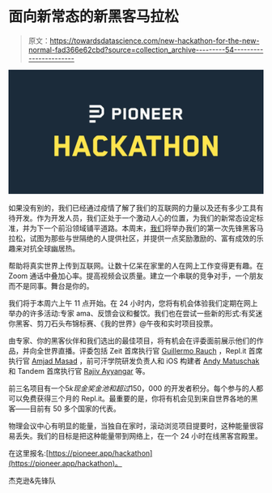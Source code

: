 # 面向新常态的新黑客马拉松

> 原文：<https://towardsdatascience.com/new-hackathon-for-the-new-normal-fad366e62cbd?source=collection_archive---------54----------------------->

![](img/1d0422fefa33410111e5389e367451cd.png)

如果没有别的，我们已经通过疫情了解了我们的互联网的力量以及还有多少工具有待开发。作为开发人员，我们正处于一个激动人心的位置，为我们的新常态设定标准，并为下一个前沿领域铺平道路。本周末，[我们](https://pioneer.app/)将举办我们的第一次先锋黑客马拉松，试图为那些与世隔绝的人提供社区，并提供一点奖励激励的、富有成效的乐趣来对抗全球幽居热。

帮助将真实世界上传到互联网。让数十亿呆在家里的人在网上工作变得更有趣。在 Zoom 通话中叠加心率。提高视频会议质量。建立一个串联的竞争对手，一个朋友而不是同事。舞台是你的。

我们将于本周六上午 11 点开始。在 24 小时内，您将有机会体验我们定期在网上举办的许多活动:专家 ama、反馈会议和餐饮。我们也在尝试一些新的形式:有奖迷你黑客、剪刀石头布锦标赛、《我的世界》@午夜和实时项目投票。

由专家、你的黑客伙伴和我们选出的最佳项目，将有机会在评委面前展示他们的作品，并向全世界直播。评委包括 Zeit 首席执行官 [Guillermo Rauch](https://twitter.com/rauchg) ，Repl.it 首席执行官 [Amjad Masad](https://twitter.com/amasad) ，前可汗学院研发负责人和 iOS 构建者 [Andy Matuschak](https://twitter.com/andy_matuschak) 和 Tandem 首席执行官 [Rajiv Ayyangar](https://twitter.com/rajivayyangar) 等。

前三名项目有一个$5k 现金奖金池和超过$150，000 的开发者积分。每个参与的人都可以免费获得三个月的 Repl.it。最重要的是，你将有机会见到来自世界各地的黑客——目前有 50 多个国家的代表。

物理会议中心有明显的能量，当独自在家时，滚动浏览项目提要时，这种能量很容易丢失。我们的目标是把这种能量带到网络上，在一个 24 小时在线黑客宫殿里。

在这里报名:[https://pioneer.app/hackathon](https://pioneer.app/hackathon)。

杰克逊&先锋队